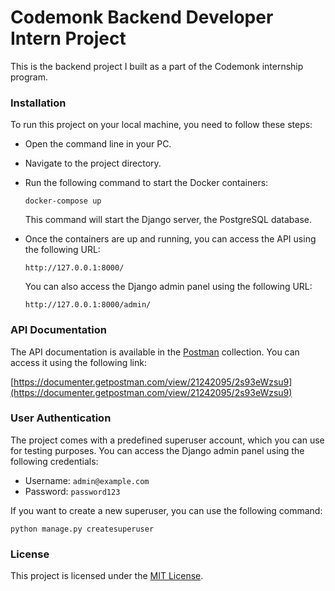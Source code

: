 # Codemonk Backend Developer Intern Project

This is the backend project I built as a part of the Codemonk internship program.

### Installation

To run this project on your local machine, you need to follow these steps:

- Open the command line in your PC.
- Navigate to the project directory.
- Run the following command to start the Docker containers:

    ```
    docker-compose up
    ```

    This command will start the Django server, the PostgreSQL database.

- Once the containers are up and running, you can access the API using the following URL:

    ```
    http://127.0.0.1:8000/
    ```

    You can also access the Django admin panel using the following URL:

    ```
    http://127.0.0.1:8000/admin/
    ```

### API Documentation

The API documentation is available in the [Postman](https://www.postman.com/) collection. You can access it using the following link:

[https://documenter.getpostman.com/view/21242095/2s93eWzsu9](https://documenter.getpostman.com/view/21242095/2s93eWzsu9)

### User Authentication

The project comes with a predefined superuser account, which you can use for testing purposes. You can access the Django admin panel using the following credentials:

- Username: `admin@example.com`
- Password: `password123`

If you want to create a new superuser, you can use the following command:

    
    python manage.py createsuperuser
    
    
### License

This project is licensed under the [MIT License](https://opensource.org/licenses/MIT).